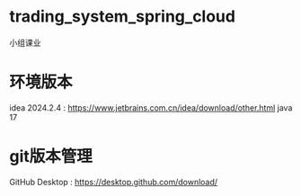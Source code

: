 # trading_system_spring_cloud
小组课业

#  环境版本
idea 2024.2.4  : https://www.jetbrains.com.cn/idea/download/other.html
java 17

# git版本管理
GitHub Desktop : https://desktop.github.com/download/
